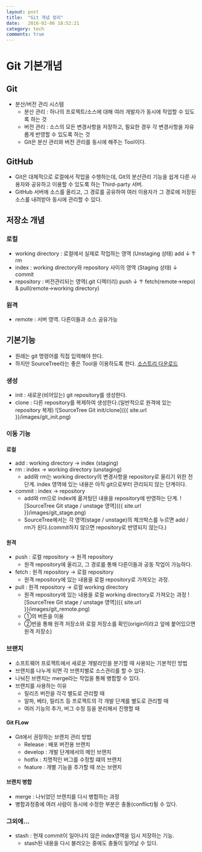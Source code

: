 ```yaml
---
layout: post
title:  "Git 개념 정리"
date:   2016-02-06 18:52:21
category: tech
comments: true
---
```

# Git 기본개념

## Git
* 분산/버전 관리 시스템
	* 분산 관리 : 하나의 프로젝트/소스에 대해 여러 개발자가 동시에 작업할 수 있도록 하는 것
	* 버전 관리 : 소스의 모든 변경사항을 저장하고, 필요한 경우 각 변경사항을 자유롭게 반영할 수 있도록 하는 것
	* Git은 분산 관리와 버전 관리를 동시에 해주는 Tool이다.

## GitHub
* Git은 대체적으로 로컬에서 작업을 수행하는데, Git의 분산관리 기능을 쉽게 다른 사용자와 공유하고 이용할 수 있도록 하는 Third-party 서버.
* GitHub 서버에 소스를 올리고, 그 경로를 공유하여 여러 이용자가 그 경로에 저장된 소스를 내려받아 동시에 관리할 수 있다.

## 저장소 개념

### 로컬
* working directory : 로컬에서 실제로 작업하는 영역		(Unstaging 상태)
 			   add ↓ ↑ rm 
* index : working directory와 repository 사이의 영역	(Staging 상태)
 					↓ commit
* repository : 버전관리되는 영역(.git 디렉터리)
 			  push ↓ ↑ fetch(remote->repo) & pull(remote->working directory)
### 원격
* remote : 서버 영역. 다른이들과 소스 공유가능

## 기본기능
* 원래는 git 명령어를 직접 입력해야 한다.
* 하지만 SourceTree라는 좋은 Tool을 이용하도록 한다. [소스트리 다운로드](https://www.sourcetreeapp.com/ "소스트리 다운로드")

### 생성
* init : 새로운(비어있는) git repository를 생성한다.
* clone : 다른 repository를 복제하여 생성한다.(일반적으로 원격에 있는 repository 복제)
![SourceTree Git init/clone]({{ site.url }}/images/git_init.png)

### 이동 기능

#### 로컬
* add : working directory -> index (staging)
* rm : index -> working directory (unstaging)
	* add와 rm는 working directory의 변경사항을 repository로 올리기 위한 전 단계. index 영역에 있는 내용은 아직 git으로부터 관리되지 않는 단계이다.
* commit : index -> repository
	* add와 rm으로 index에 옮겨뒀던 내용을 repository에 반영하는 단계.
![SourceTree Git stage / unstage 영역]({{ site.url }}/images/git_stage.png)
	* SourceTree에서는 각 영역(stage / unstage)의 체크박스를 누르면 add / rm가 된다.(commit하지 않으면 repository로 반영되지 않는다.)

#### 원격
* push : 로컬 repository -> 원격 repository
	* 원격 repository에 올리고, 그 경로를 통해 다른이들과 공동 작업이 가능하다.
* fetch : 원격 repository -> 로컬 repository
	* 원격 repository에 있는 내용을 로컬 repository로 가져오는 과정.
* pull : 원격 repository -> 로컬 working directory
	* 원격 repository에 있는 내용을 로컬 working directory로 가져오는 과정
![SourceTree Git stage / unstage 영역]({{ site.url }}/images/git_remote.png)
	* ①의 버튼을 이용
	* ②번을 통해 원격 저장소와 로컬 저장소를 확인(origin이라고 앞에 붙어있으면 원격 저장소)

### 브랜치
* 소프트웨어 프로젝트에서 새로운 개발라인을 분기할 때 사용되는 기본적인 방법
* 브랜치를 나누게 되면 각 브랜치별로 소스관리를 할 수 있다.
* 나눠진 브랜치는 merge라는 작업을 통해 병합할 수 있다.
* 브랜치를 사용하는 이유
	* 릴리즈 버전을 각각 별도로 관리할 때
	* 알파, 베타, 릴리즈 등 프로젝트의 각 개발 단계를 별도로 관리할 때
	* 여러 기능의 추가, 버그 수정 등을 분리해서 진행할 때
#### Git FLow
* Git에서 권장하는 브랜치 관리 방법
	* Release : 배포 버전용 브랜치
	* develop : 개발 단계에서의 메인 브랜치
	* hotfix : 치명적인 버그를 수정할 떄의 브랜치
	* feature : 개별 기능을 추가할 때 쓰는 브랜치

#### 브랜치 병합
* merge : 나뉘었던 브랜치를 다시 병합하는 과정
* 병합과정중에 여러 사람이 동시에 수정한 부분은 충돌(conflict)될 수 있다.

### 그외에...
* stash : 현재 commit이 일어나지 않은 index영역을 임시 저장하는 기능.
	* stash된 내용을 다시 불러오는 중에도 충돌이 일어날 수 있다.